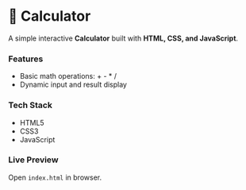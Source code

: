 # 🔢 Calculator
A simple interactive **Calculator** built with **HTML, CSS, and JavaScript**.

### Features
- Basic math operations: + - * /  
- Dynamic input and result display  

### Tech Stack
- HTML5  
- CSS3  
- JavaScript  

### Live Preview
Open `index.html` in browser.
